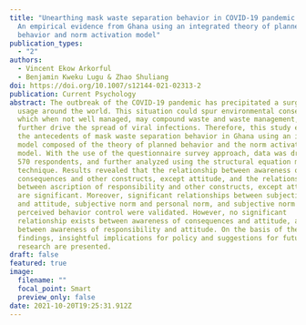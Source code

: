 ```yaml
---
title: "Unearthing mask waste separation behavior in COVID-19 pandemic period:
  An empirical evidence from Ghana using an integrated theory of planned
  behavior and norm activation model"
publication_types:
  - "2"
authors:
  - Vincent Ekow Arkorful
  - Benjamin Kweku Lugu & Zhao Shuliang
doi: https://doi.org/10.1007/s12144-021-02313-2
publication: Current Psychology
abstract: The outbreak of the COVID-19 pandemic has precipitated a surge in mask
  usage around the world. This situation could spur environmental consequences
  which when not well managed, may compound waste and waste management, and
  further drive the spread of viral infections. Therefore, this study explores
  the antecedents of mask waste separation behavior in Ghana using an integrated
  model composed of the theory of planned behavior and the norm activation
  model. With the use of the questionnaire survey approach, data was drawn from
  570 respondents, and further analyzed using the structural equation modeling
  technique. Results revealed that the relationship between awareness of
  consequences and other constructs, except attitude, and the relationship
  between ascription of responsibility and other constructs, except attitude,
  are significant. Moreover, significant relationships between subjective norm
  and attitude, subjective norm and personal norm, and subjective norm and
  perceived behavior control were validated. However, no significant
  relationship exists between awareness of consequences and attitude, and
  between awareness of responsibility and attitude. On the basis of the study
  findings, insightful implications for policy and suggestions for future
  research are presented.
draft: false
featured: true
image:
  filename: ""
  focal_point: Smart
  preview_only: false
date: 2021-10-20T19:25:31.912Z
---
```


